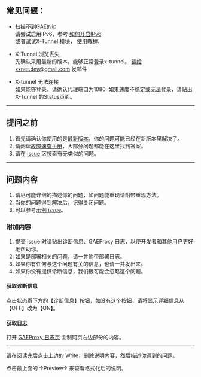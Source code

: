 ## 常见问题：  
* 扫描不到GAE的ip  
   请尝试启用IPv6，参考 
   [如何开启IPv6](https://github.com/XX-net/XX-Net/wiki/%E5%A6%82%E4%BD%95%E5%BC%80%E5%90%AFIPv6)  
   或者试试X-Tunnel 模块， [使用教程](https://github.com/XX-net/XX-Net/wiki/x-tunnel%E4%BD%BF%E7%94%A8%E6%95%99%E7%A8%8B).  
   
* X-Tunnel 浏览丢失  
  先确认采用最新的版本，能够正常登录x-tunnel。
  请给xxnet.dev@gmail.com 发邮件
  
* X-tunnel 无法连接  
  如果能够登录，请确认代理端口为1080.
  如果速度不稳定或无法登录，请贴出X-Tunnel 的Status页面。
   


---
## 提问之前
1. 首先请确认你使用的是[最新版本](https://github.com/XX-net/XX-Net/blob/master/code/default/download.md)，你的问题可能已经在新版本里解决了。
2. 请阅读[故障速查手册](https://github.com/XX-net/XX-Net/wiki/故障速查手册)，大部分问题都能在这里找到答案。
3. 请在 [issue](https://github.com/XX-net/XX-Net/issues) 区搜索有无类似的问题。

---
## 问题内容
1. 请尽可能详细的描述你的问题，如问题能重现请附带重现方法。
2. 当你的问题得到解决后，记得关闭问题。
3. 可以参考[示例 issue](https://github.com/XX-net/XX-Net/issues/3193)。

### 附加内容
1. 提交 issue 时请贴出诊断信息、GAEProxy 日志，以便开发者和其他用户更好地帮助你。
2. 如果是部署相关的问题，请一并附带部署日志。
3. 如果你有任何与这个问题有关的信息，也请一并发出来。
4. 如果你没有提供诊断信息，我们很可能会忽略这个问题。

#### 获取诊断信息
点击[状态页](http://127.0.0.1:8085)下方的【诊断信息】按钮，如没有这个按钮，请将显示详细信息从【OFF】改为【ON】。

#### 获取日志
打开 [GAEProxy 日志页](http://127.0.0.1:8085/?module=gae_proxy&menu=logging) 复制网页右边部分的内容。

---
请在阅读完后点击上边的 Write，删除说明内容，然后描述你遇到的问题。

点击最上面的 ↑Preview↑ 来查看格式化后的说明。
